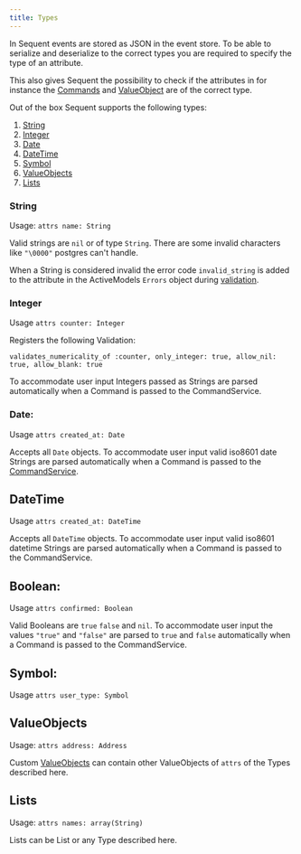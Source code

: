 ```yaml
---
title: Types
---
```


In Sequent events are stored as JSON in the event store. To be able to serialize and deserialize to the correct
types you are required to specify the type of an attribute.

This also gives Sequent the possibility to check if the attributes
in for instance the [Commands](command.html) and [ValueObject](value-object.html) are of the correct type.

Out of the box Sequent supports the following types:

1. [String](#string)
1. [Integer](#integer)
1. [Date](#date)
1. [DateTime](#datetime)
1. [Symbol](#symbol)
1. [ValueObjects](#valueobjects)
1. [Lists](#lists)

### String

Usage: `attrs name: String`

Valid strings are `nil` or of type `String`.
There are some invalid characters like `"\0000"` postgres can't handle.

When a String is considered invalid the error code `invalid_string` is
added to the attribute in the ActiveModels `Errors` object during [validation](validations.html).

### Integer

Usage `attrs counter: Integer`

Registers the following Validation:

```
validates_numericality_of :counter, only_integer: true, allow_nil: true, allow_blank: true
```

To accommodate user input Integers passed as Strings
are parsed automatically when a Command is passed to the CommandService.

### Date:

Usage `attrs created_at: Date`

Accepts all `Date` objects. To accommodate user input valid
iso8601 date Strings are parsed automatically when
a Command is passed to the [CommandService](command-service.html).

## DateTime

Usage `attrs created_at: DateTime`

Accepts all `DateTime` objects. To accommodate user input valid
iso8601 datetime Strings are parsed automatically when
a Command is passed to the CommandService.

## Boolean:

Usage `attrs confirmed: Boolean`

Valid Booleans are `true` `false` and `nil`. To accommodate user input
the values `"true"` and `"false"` are parsed to `true` and `false`
automatically when a Command is passed to the CommandService.

## Symbol:

Usage `attrs user_type: Symbol`


## ValueObjects

Usage: `attrs address: Address`

Custom [ValueObjects](value-object.html) can contain other ValueObjects
of `attrs` of the Types described here.

## Lists

Usage: `attrs names: array(String)`

Lists can be List or any Type described here.

